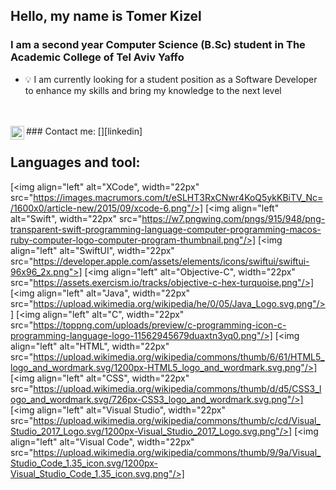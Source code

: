 ## Hello, my name is Tomer Kizel 

### I am a second year Computer Science (B.Sc) student in The Academic College of Tel Aviv Yaffo

- :bulb: I am currently looking for a student position as a Software Developer to enhance my skills and bring my knowledge to the next level
<br />
<br />
### Contact me: 
[<img align="left" alt="Linkedin", width="22px" src="https://upload.wikimedia.org/wikipedia/commons/thumb/c/c9/Linkedin.svg/600px-Linkedin.svg.png"/>][linkedin]
<br />

## Languages and tool:
[<img align="left" alt="XCode", width="22px" src="https://images.macrumors.com/t/eSLHT3RxCNwr4KoQ5ykKBiTV_Nc=/1600x0/article-new/2015/09/xcode-6.png"/>]
[<img align="left" alt="Swift", width="22px" src="https://w7.pngwing.com/pngs/915/948/png-transparent-swift-programming-language-computer-programming-macos-ruby-computer-logo-computer-program-thumbnail.png"/>]
[<img align="left" alt="SwiftUI", width="22px" src="https://developer.apple.com/assets/elements/icons/swiftui/swiftui-96x96_2x.png">]
[<img align="left" alt="Objective-C", width="22px" src="https://assets.exercism.io/tracks/objective-c-hex-turquoise.png"/>]
[<img align="left" alt="Java", width="22px" src="https://upload.wikimedia.org/wikipedia/he/0/05/Java_Logo.svg.png"/>]
[<img align="left" alt="C", width="22px" src="https://toppng.com/uploads/preview/c-programming-icon-c-programming-language-logo-11562945679duaxtn3yq0.png"/>]
[<img align="left" alt="HTML", width="22px" src="https://upload.wikimedia.org/wikipedia/commons/thumb/6/61/HTML5_logo_and_wordmark.svg/1200px-HTML5_logo_and_wordmark.svg.png"/>]
[<img align="left" alt="CSS", width="22px" src="https://upload.wikimedia.org/wikipedia/commons/thumb/d/d5/CSS3_logo_and_wordmark.svg/726px-CSS3_logo_and_wordmark.svg.png"/>]
[<img align="left" alt="Visual Studio", width="22px" src="https://upload.wikimedia.org/wikipedia/commons/thumb/c/cd/Visual_Studio_2017_Logo.svg/1200px-Visual_Studio_2017_Logo.svg.png"/>]
[<img align="left" alt="Visual Code", width="22px" src="https://upload.wikimedia.org/wikipedia/commons/thumb/9/9a/Visual_Studio_Code_1.35_icon.svg/1200px-Visual_Studio_Code_1.35_icon.svg.png"/>]

<br />
<br />

[linkedin]: https://www.linkedin.com/in/tomer-kizel-a49193172/